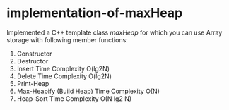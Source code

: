# implementation-of-maxHeap

Implemented a C++ template class _maxHeap_ for which you can use Array storage with following member functions:

1. Constructor
2. Destructor
3. Insert Time Complexity O(lg2N)
4. Delete Time Complexity O(lg2N)
5. Print-Heap
6. Max-Heapify (Build Heap) Time Complexity O(N)
7. Heap-Sort Time Complexity O(N lg2 N)

